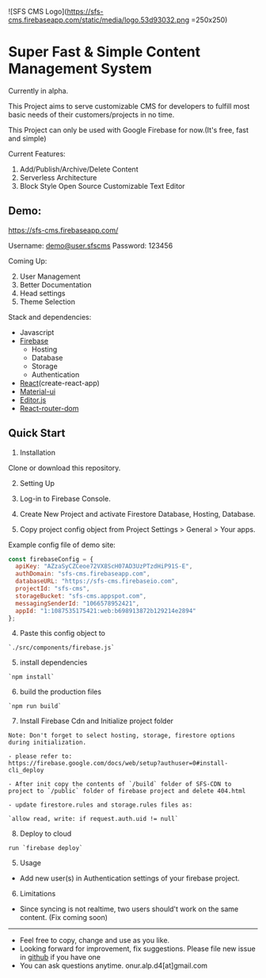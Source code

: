 ![SFS CMS Logo](https://sfs-cms.firebaseapp.com/static/media/logo.53d93032.png =250x250)

# Super Fast & Simple Content Management System

Currently in alpha.

This Project aims to serve customizable CMS for developers to fulfill most basic needs of their customers/projects in no time.

This Project can only be used with Google Firebase for now.(It's free, fast and simple)

Current Features:

1. Add/Publish/Archive/Delete Content
2. Serverless Architecture
3. Block Style Open Source Customizable Text Editor

## Demo:

https://sfs-cms.firebaseapp.com/

Username: demo@user.sfscms
Password: 123456

Coming Up:

2. User Management
3. Better Documentation
4. Head settings
5. Theme Selection

Stack and dependencies:

- Javascript
- [Firebase](https://firebase.google.com/)
  - Hosting
  - Database
  - Storage
  - Authentication
- [React](https://reactjs.org)(create-react-app)
- [Material-ui](https://material-ui.com)
- [Editor.js](https://editorjs.io)
- [React-router-dom](https://github.com/ReactTraining/react-router/tree/master/packages/react-router-dom)

## Quick Start

1. Installation

Clone or download this repository.

2. Setting Up

  1. Log-in to Firebase Console.
  2. Create New Project and activate Firestore Database, Hosting, Database.
  3. Copy project config object from Project Settings > General > Your apps.

  Example config file of demo site:

  ```javascript
  const firebaseConfig = {
    apiKey: "AZzaSyCZCeoe72VX8ScH07AD3UzPTzdHiP91S-E",
    authDomain: "sfs-cms.firebaseapp.com",
    databaseURL: "https://sfs-cms.firebaseio.com",
    projectId: "sfs-cms",
    storageBucket: "sfs-cms.appspot.com",
    messagingSenderId: "1066578952421",
    appId: "1:1087535175421:web:b698913872b129214e2894"
  };
  ```

  4. Paste this config object to

    `./src/components/firebase.js`

  5. install dependencies

    `npm install`

  6. build the production files

    `npm run build`

  7. Install Firebase Cdn and Initialize project folder

    Note: Don't forget to select hosting, storage, firestore options during initialization.

    - please refer to: 
    https://firebase.google.com/docs/web/setup?authuser=0#install-cli_deploy

    - After init copy the contents of `/build` folder of SFS-CDN to project to `/public` folder of firebase project and delete 404.html

    - update firestore.rules and storage.rules files as:

    `allow read, write: if request.auth.uid != null`

  8. Deploy to cloud

    run `firebase deploy`

5. Usage

  - Add new user(s) in Authentication settings of your firebase project.

6. Limitations

  - Since syncing is not realtime, two users should't work on the same content. (Fix coming soon)

-------------------

- Feel free to copy, change and use as you like. 
- Looking forward for improvement, fix suggestions. Please file new issue in [github](https://github.com/onur-alp4/sfs-cms/issues) if you have one 
- You can ask questions anytime. onur.alp.d4[at]gmail.com
